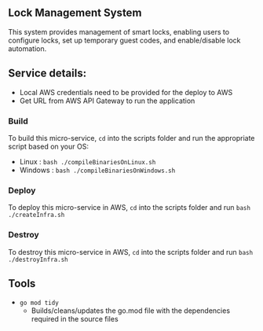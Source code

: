 ## Lock Management System
 
This system provides management of smart locks, enabling users to configure locks, set up temporary guest codes, and enable/disable lock automation.
 
## Service details:
 - Local AWS credentials need to be provided for the deploy to AWS
 - Get URL from AWS API Gateway to run the application
 
### Build
To build this micro-service, `cd` into the scripts folder and run the appropriate script based on your OS:

- Linux : `bash ./compileBinariesOnLinux.sh`
- Windows : `bash ./compileBinariesOnWindows.sh`
 
### Deploy
To deploy this micro-service in AWS, `cd` into the scripts folder and run `bash ./createInfra.sh`
 
### Destroy
To destroy this micro-service in AWS, `cd` into the scripts folder and run `bash ./destroyInfra.sh`
 
## Tools
- `go mod tidy`
  - Builds/cleans/updates the go.mod file with the dependencies required in the source files